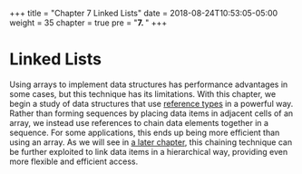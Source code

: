 +++
title = "Chapter 7 Linked Lists"
date = 2018-08-24T10:53:05-05:00
weight = 35
chapter = true
pre = "<b>7. </b>"
+++

# Linked Lists

Using arrays to implement data structures has performance advantages in
some cases, but this technique has its limitations. With this chapter,
we begin a study of data structures that use [reference
types](/~rhowell/DataStructures/redirect/reference-value) in a powerful
way. Rather than forming sequences by placing data items in adjacent
cells of an array, we instead use references to chain data elements
together in a sequence. For some applications, this ends up being more
efficient than using an array. As we will see in [a later
chapter](/~rhowell/DataStructures/redirect/trees), this chaining
technique can be further exploited to link data items in a hierarchical
way, providing even more flexible and efficient access.